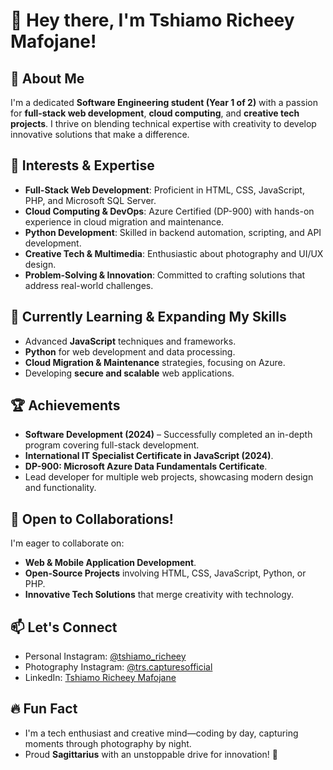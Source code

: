 # 👋 Hey there, I'm Tshiamo Richeey Mafojane!  

## 🚀 About Me  
I'm a dedicated **Software Engineering student (Year 1 of 2)** with a passion for **full-stack web development**, **cloud computing**, and **creative tech projects**. I thrive on blending technical expertise with creativity to develop innovative solutions that make a difference.  

## 👀 Interests & Expertise  
- **Full-Stack Web Development**: Proficient in HTML, CSS, JavaScript, PHP, and Microsoft SQL Server.  
- **Cloud Computing & DevOps**: Azure Certified (DP-900) with hands-on experience in cloud migration and maintenance.  
- **Python Development**: Skilled in backend automation, scripting, and API development.  
- **Creative Tech & Multimedia**: Enthusiastic about photography and UI/UX design.  
- **Problem-Solving & Innovation**: Committed to crafting solutions that address real-world challenges.  

## 🌱 Currently Learning & Expanding My Skills  
- Advanced **JavaScript** techniques and frameworks.  
- **Python** for web development and data processing.  
- **Cloud Migration & Maintenance** strategies, focusing on Azure.  
- Developing **secure and scalable** web applications.  

## 🏆 Achievements  
- **Software Development (2024)** – Successfully completed an in-depth program covering full-stack development.  
- **International IT Specialist Certificate in JavaScript (2024)**.  
- **DP-900: Microsoft Azure Data Fundamentals Certificate**.  
- Lead developer for multiple web projects, showcasing modern design and functionality.  

## 🤝 Open to Collaborations!  
I'm eager to collaborate on:  
- **Web & Mobile Application Development**.  
- **Open-Source Projects** involving HTML, CSS, JavaScript, Python, or PHP.  
- **Innovative Tech Solutions** that merge creativity with technology.  

## 📫 Let's Connect  
- Personal Instagram: [@tshiamo_richeey](https://www.instagram.com/tshiamo_richeey/)  
- Photography Instagram: [@trs.capturesofficial](https://www.instagram.com/trs.capturesofficial)  
- LinkedIn: [Tshiamo Richeey Mafojane](https://www.linkedin.com/in/tshiamo-richeey-mafojane-68b932308)  

## 🔥 Fun Fact  
- I'm a tech enthusiast and creative mind—coding by day, capturing moments through photography by night.  
- Proud **Sagittarius** with an unstoppable drive for innovation! 🚀  
